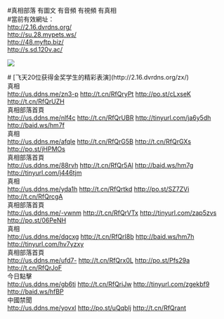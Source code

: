 <link rel="stylesheet" href="//github.com/sindresorhus/github-markdown-css">

#真相部落 有圖文 有音頻 有視頻 有真相<br>
#當前有效網址：<br>
http://2.16.dvrdns.org/<br>
http://su.28.mypets.ws/<br>
http://48.myftp.biz/<br>
http://s.sd.120v.ac/<br>

<a href="http://2.16.dvrdns.org/zx/" target="_blank"><img src="http://2.16.dvrdns.org/pic/2016/11/p7829911a215010452.jpg">

                                   
</a>
# [飞天20位获得金奖学生的精彩表演](http://2.16.dvrdns.org/zx/)

<div class="linkbox"><div class="title">真相<div id="url"><a href="http://us.ddns.me/zn3-p" target=_blank>http://us.ddns.me/zn3-p</a>  <a href="http://t.cn/RfQryPt" target=_blank>http://t.cn/RfQryPt</a>  <a href="http://po.st/cLxseK" target=_blank>http://po.st/cLxseK</a>  <a href="http://t.cn/RfQrUZH" target=_blank>http://t.cn/RfQrUZH</a></div></div><div class="title">真相部落首頁<div id="url"><a href="http://us.ddns.me/nlf4c" target=_blank>http://us.ddns.me/nlf4c</a>  <a href="http://t.cn/RfQrUBR" target=_blank>http://t.cn/RfQrUBR</a>  <a href="http://tinyurl.com/ja6y5dh" target=_blank>http://tinyurl.com/ja6y5dh</a>  <a href="http://baid.ws/hm7f" target=_blank>http://baid.ws/hm7f</a></div></div><div class="title">真相<div id="url"><a href="http://us.ddns.me/afqle" target=_blank>http://us.ddns.me/afqle</a>  <a href="http://t.cn/RfQrG5B" target=_blank>http://t.cn/RfQrG5B</a>  <a href="http://t.cn/RfQrGXs" target=_blank>http://t.cn/RfQrGXs</a>  <a href="http://po.st/jHPMOs" target=_blank>http://po.st/jHPMOs</a></div></div><div class="title">真相部落首頁<div id="url"><a href="http://us.ddns.me/88rvh" target=_blank>http://us.ddns.me/88rvh</a>  <a href="http://t.cn/RfQr5Al" target=_blank>http://t.cn/RfQr5Al</a>  <a href="http://baid.ws/hm7g" target=_blank>http://baid.ws/hm7g</a>  <a href="http://tinyurl.com/j446tjm" target=_blank>http://tinyurl.com/j446tjm</a></div></div><div class="title">真相<div id="url"><a href="http://us.ddns.me/yda1h" target=_blank>http://us.ddns.me/yda1h</a>  <a href="http://t.cn/RfQrtkd" target=_blank>http://t.cn/RfQrtkd</a>  <a href="http://po.st/SZ7ZVi" target=_blank>http://po.st/SZ7ZVi</a>  <a href="http://t.cn/RfQrcgA" target=_blank>http://t.cn/RfQrcgA</a></div></div><div class="title">真相部落首頁<div id="url"><a href="http://us.ddns.me/-vwnm" target=_blank>http://us.ddns.me/-vwnm</a>  <a href="http://t.cn/RfQrVTx" target=_blank>http://t.cn/RfQrVTx</a>  <a href="http://tinyurl.com/zap5zvs" target=_blank>http://tinyurl.com/zap5zvs</a>  <a href="http://po.st/06PeNH" target=_blank>http://po.st/06PeNH</a></div></div><div class="title">真相<div id="url"><a href="http://us.ddns.me/dqcxg" target=_blank>http://us.ddns.me/dqcxg</a>  <a href="http://t.cn/RfQrI8b" target=_blank>http://t.cn/RfQrI8b</a>  <a href="http://baid.ws/hm7h" target=_blank>http://baid.ws/hm7h</a>  <a href="http://tinyurl.com/hv7yzxy" target=_blank>http://tinyurl.com/hv7yzxy</a></div></div><div class="title">真相部落首頁<div id="url"><a href="http://us.ddns.me/ufd7-" target=_blank>http://us.ddns.me/ufd7-</a>  <a href="http://t.cn/RfQrx0L" target=_blank>http://t.cn/RfQrx0L</a>  <a href="http://po.st/Pfs29a" target=_blank>http://po.st/Pfs29a</a>  <a href="http://t.cn/RfQrJoF" target=_blank>http://t.cn/RfQrJoF</a></div></div><div class="title">今日點擊<div id="url"><a href="http://us.ddns.me/gb6ti" target=_blank>http://us.ddns.me/gb6ti</a>  <a href="http://t.cn/RfQriJw" target=_blank>http://t.cn/RfQriJw</a>  <a href="http://tinyurl.com/zgekbf9" target=_blank>http://tinyurl.com/zgekbf9</a>  <a href="http://baid.ws/hfBP" target=_blank>http://baid.ws/hfBP</a></div></div><div class="title">中國禁聞<div id="url"><a href="http://us.ddns.me/yovxl" target=_blank>http://us.ddns.me/yovxl</a>  <a href="" target=_blank></a>  <a href="http://po.st/uQqbIj" target=_blank>http://po.st/uQqbIj</a>  <a href="http://t.cn/RfQrant" target=_blank>http://t.cn/RfQrant</a></div></div></div>

